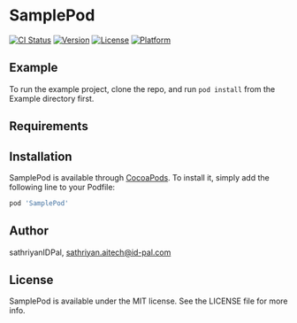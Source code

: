 # SamplePod

[![CI Status](https://img.shields.io/travis/sathriyanIDPal/SamplePod.svg?style=flat)](https://travis-ci.org/sathriyanIDPal/SamplePod)
[![Version](https://img.shields.io/cocoapods/v/SamplePod.svg?style=flat)](https://cocoapods.org/pods/SamplePod)
[![License](https://img.shields.io/cocoapods/l/SamplePod.svg?style=flat)](https://cocoapods.org/pods/SamplePod)
[![Platform](https://img.shields.io/cocoapods/p/SamplePod.svg?style=flat)](https://cocoapods.org/pods/SamplePod)

## Example

To run the example project, clone the repo, and run `pod install` from the Example directory first.

## Requirements

## Installation

SamplePod is available through [CocoaPods](https://cocoapods.org). To install
it, simply add the following line to your Podfile:

```ruby
pod 'SamplePod'
```

## Author

sathriyanIDPal, sathriyan.aitech@id-pal.com

## License

SamplePod is available under the MIT license. See the LICENSE file for more info.
